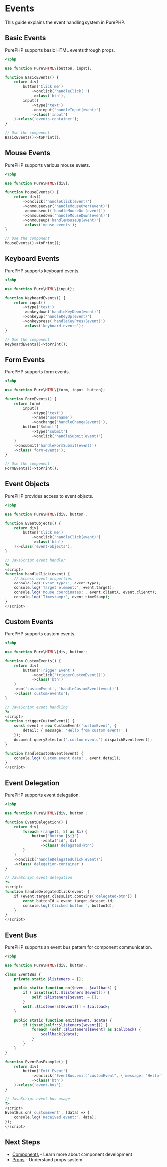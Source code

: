 # Events

This guide explains the event handling system in PurePHP.

## Basic Events

PurePHP supports basic HTML events through props.

```php
<?php

use function Pure\HTML\{button, input};

function BasicEvents() {
    return div(
        button('Click me')
            ->onclick('handleClick()')
            ->class('btn'),
        input()
            ->type('text')
            ->oninput('handleInput(event)')
            ->class('input')
    )->class('events-container');
}

// Use the component
BasicEvents()->toPrint();
```

## Mouse Events

PurePHP supports various mouse events.

```php
<?php

use function Pure\HTML\{div};

function MouseEvents() {
    return div()
        ->onclick('handleClick(event)')
        ->onmouseover('handleMouseOver(event)')
        ->onmouseout('handleMouseOut(event)')
        ->onmousedown('handleMouseDown(event)')
        ->onmouseup('handleMouseUp(event)')
        ->class('mouse-events');
}

// Use the component
MouseEvents()->toPrint();
```

## Keyboard Events

PurePHP supports keyboard events.

```php
<?php

use function Pure\HTML\{input};

function KeyboardEvents() {
    return input()
        ->type('text')
        ->onkeydown('handleKeyDown(event)')
        ->onkeyup('handleKeyUp(event)')
        ->onkeypress('handleKeyPress(event)')
        ->class('keyboard-events');
}

// Use the component
KeyboardEvents()->toPrint();
```

## Form Events

PurePHP supports form events.

```php
<?php

use function Pure\HTML\{form, input, button};

function FormEvents() {
    return form(
        input()
            ->type('text')
            ->name('username')
            ->onchange('handleChange(event)'),
        button('Submit')
            ->type('submit')
            ->onclick('handleSubmit(event)')
    )
    ->onsubmit('handleFormSubmit(event)')
    ->class('form-events');
}

// Use the component
FormEvents()->toPrint();
```

## Event Objects

PurePHP provides access to event objects.

```php
<?php

use function Pure\HTML\{div, button};

function EventObjects() {
    return div(
        button('Click me')
            ->onclick('handleClick(event)')
            ->class('btn')
    )->class('event-objects');
}

// JavaScript event handler
?>
<script>
function handleClick(event) {
    // Access event properties
    console.log('Event type:', event.type);
    console.log('Target element:', event.target);
    console.log('Mouse coordinates:', event.clientX, event.clientY);
    console.log('Timestamp:', event.timeStamp);
}
</script>
```

## Custom Events

PurePHP supports custom events.

```php
<?php

use function Pure\HTML\{div, button};

function CustomEvents() {
    return div(
        button('Trigger Event')
            ->onclick('triggerCustomEvent()')
            ->class('btn')
    )
    ->on('customEvent', 'handleCustomEvent(event)')
    ->class('custom-events');
}

// JavaScript event handling
?>
<script>
function triggerCustomEvent() {
    const event = new CustomEvent('customEvent', {
        detail: { message: 'Hello from custom event!' }
    });
    document.querySelector('.custom-events').dispatchEvent(event);
}

function handleCustomEvent(event) {
    console.log('Custom event data:', event.detail);
}
</script>
```

## Event Delegation

PurePHP supports event delegation.

```php
<?php

use function Pure\HTML\{div, button};

function EventDelegation() {
    return div(
        foreach (range(1, 5) as $i) {
            button("Button {$i}")
                ->data('id', $i)
                ->class('delegated-btn')
        }
    )
    ->onclick('handleDelegatedClick(event)')
    ->class('delegation-container');
}

// JavaScript event delegation
?>
<script>
function handleDelegatedClick(event) {
    if (event.target.classList.contains('delegated-btn')) {
        const buttonId = event.target.dataset.id;
        console.log('Clicked button:', buttonId);
    }
}
</script>
```

## Event Bus

PurePHP supports an event bus pattern for component communication.

```php
<?php

use function Pure\HTML\{div, button};

class EventBus {
    private static $listeners = [];

    public static function on($event, $callback) {
        if (!isset(self::$listeners[$event])) {
            self::$listeners[$event] = [];
        }
        self::$listeners[$event][] = $callback;
    }

    public static function emit($event, $data) {
        if (isset(self::$listeners[$event])) {
            foreach (self::$listeners[$event] as $callback) {
                $callback($data);
            }
        }
    }
}

function EventBusExample() {
    return div(
        button('Emit Event')
            ->onclick('EventBus.emit("customEvent", { message: "Hello!" })')
            ->class('btn')
    )->class('event-bus');
}

// JavaScript event bus usage
?>
<script>
EventBus.on('customEvent', (data) => {
    console.log('Received event:', data);
});
</script>
```

## Next Steps

- [Components](/guide/components) - Learn more about component development
- [Props](/guide/props) - Understand props system
